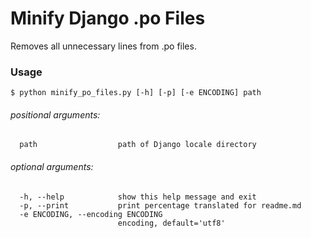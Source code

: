 # Minify Django .po Files

Removes all unnecessary lines from .po files.

### Usage
`$ python minify_po_files.py [-h] [-p] [-e ENCODING] path`
###### positional arguments:
```
  path                  path of Django locale directory
```
###### optional arguments:
```
  -h, --help            show this help message and exit
  -p, --print           print percentage translated for readme.md
  -e ENCODING, --encoding ENCODING
                        encoding, default='utf8'
```
